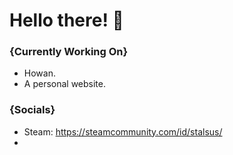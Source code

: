 # Hello there! 👋

### {Currently Working On}

- Howan.
- A personal website.

### {Socials}

- Steam: https://steamcommunity.com/id/stalsus/
- <a href="https://twitter.com/stalsus" target="_blank"><i class="fab fa-twitter">

<!--
**stalsus/stalsus** is a ✨ _special_ ✨ repository because its `README.md` (this file) appears on your GitHub profile.

Here are some ideas to get you started:

- 🔭 I’m currently working on ...
- 🌱 I’m currently learning ...
- 👯 I’m looking to collaborate on ...
- 🤔 I’m looking for help with ...
- 💬 Ask me about ...
- 📫 How to reach me: ...
- 😄 Pronouns: ...
- ⚡ Fun fact: ...
-->
